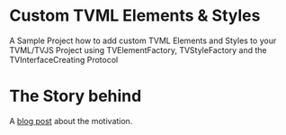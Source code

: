 # Custom TVML Elements & Styles
A Sample Project how to add custom TVML Elements and Styles to your TVML/TVJS Project using TVElementFactory, TVStyleFactory and the TVInterfaceCreating Protocol

# The Story behind
A [blog post](https://medium.com/shopgate-mobile-commerce/hacking-tvml-4387e65a9b94#.jwos3hwdi) about the motivation.
